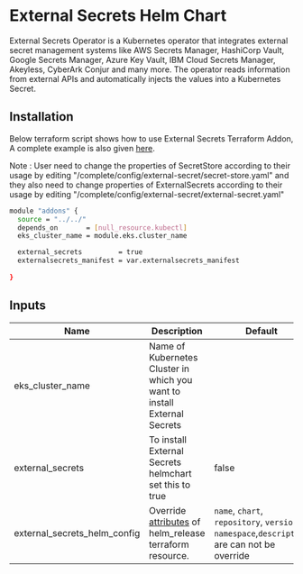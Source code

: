 # External Secrets Helm Chart

<!-- BEGINNING OF PRE-COMMIT-TERRAFORM DOCS HOOK -->
External Secrets Operator is a Kubernetes operator that integrates external secret management systems like AWS Secrets Manager, HashiCorp Vault, Google Secrets Manager, Azure Key Vault, IBM Cloud Secrets Manager, Akeyless, CyberArk Conjur and many more. The operator reads information from external APIs and automatically injects the values into a Kubernetes Secret.

## Installation
Below terraform script shows how to use External Secrets Terraform Addon, A complete example is also given [here](https://github.com/clouddrove/terraform-helm-eks-addons/blob/master/_examples/complete/main.tf).

Note : User need to change the properties of SecretStore according to their usage by editing  "/complete/config/external-secret/secret-store.yaml"
and they also need to change properties of ExternalSecrets according to their usage by editing  "/complete/config/external-secret/external-secret.yaml"

```bash
module "addons" {
  source = "../../"
  depends_on       = [null_resource.kubectl]
  eks_cluster_name = module.eks.cluster_name

  external_secrets         = true
  externalsecrets_manifest = var.externalsecrets_manifest
  
}
```


## Inputs

| Name | Description | Default | Required |
|------|-------------|---------|:--------:|
| eks_cluster_name | Name of Kubernetes Cluster in which you want to install External Secrets |  | Yes |
| external_secrets | To install External Secrets helmchart set this to true | false | Yes |
| external_secrets_helm_config | Override [attributes](https://github.com/clouddrove/terraform-helm-eks-addons/blob/master/addons/helm/main.tf#L1-L33) of helm_release terraform resource. | `name`, `chart`, `repository`, `version`, `namespace`,`description` are can not be override | No |

<!-- END OF PRE-COMMIT-TERRAFORM DOCS HOOK -->
